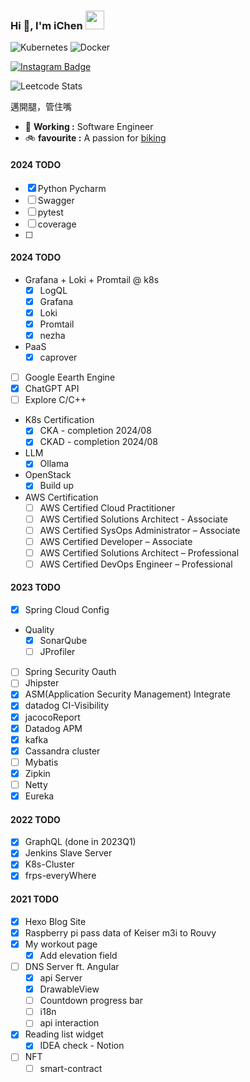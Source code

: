 <!--
[![trophy](https://github-profile-trophy.vercel.app/?username=vhcc&theme=onedark)](https://vhcc.github.io/)
!-->

<!--
[![GitHub Streak](https://streak-stats.demolab.com/?user=vhcc&theme=dark&currStreakNum=2FD3EB&date_format=[Y.]n.j)](https://vhcc.github.io/)
!-->

<!--
[![Ashutosh's github activity graph](https://github-readme-activity-graph.vercel.app/graph?username=vhcc&custom_title=This%20is%20a%20title&hide_border=true)](https://github.com/ashutosh00710/github-readme-activity-graph)
!-->

<!--
![Metrics](https://metrics.lecoq.io/vhcc?template=classic&base=header%2C%20activity%2C%20community%2C%20repositories%2C%20metadata&base.indepth=false&base.hireable=false&base.skip=false&config.timezone=Asia%2FTaipei)
!-->

### Hi 👋, I'm iChen <img src="https://emojipedia-us.s3.amazonaws.com/source/skype/289/flag-taiwan_1f1f9-1f1fc.png" width="30">

![Kubernetes](https://img.shields.io/badge/kubernetes-%23326ce5.svg?style=for-the-badge&logo=kubernetes&logoColor=white)
![Docker](https://img.shields.io/badge/Docker-2496ED?style=for-the-badge&logo=docker&logoColor=white)

[![Instagram Badge](https://img.shields.io/badge/dynamic/json?style=plastic&labelColor=c13584&label=r99521320&query=%24.data.totalSubs&url=https%3A%2F%2Fapi.spencerwoo.com%2Fsubstats%2F%3Fsource%3Dinstagram%26queryKey%3Dchawyehsu&logo=instagram&logoColor=white&color=282c34&longCache=true)](https://www.instagram.com/r99521320/)

![Leetcode Stats](https://leetcard.jacoblin.cool/r99521320?font=Dancing_Script&border=0&radius=20&theme=dark)

<!--
[![Anurag's GitHub stats](https://github-readme-stats.vercel.app/api?username=vhcc&show_icons=true&theme=dark)](https://vhcc.github.io/)
!-->
邁開腿，管住嘴

- 🔭 **Working :** Software Engineer
- 🚲 **favourite :** A passion for [biking](https://istrava.ichenprocin.dsmynas.com/)

#### 2024 TODO
- [x] Python Pycharm
- [ ] Swagger
- [ ] pytest
- [ ] coverage
- [ ] 
#### 2024 TODO
- Grafana + Loki + Promtail @ k8s
  - [x] LogQL
  - [x] Grafana
  - [x] Loki
  - [x] Promtail
  - [x] nezha
- PaaS
  - [x] caprover
- [ ] Google Eearth Engine
- [x] ChatGPT API
- [ ] Explore C/C++
- K8s Certification
  - [x] CKA - completion 2024/08
  - [x] CKAD - completion 2024/08
- LLM
  - [x] Ollama
- OpenStack
  - [x] Build up
- AWS Certification
  - [ ] AWS Certified Cloud Practitioner
  - [ ] AWS Certified Solutions Architect - Associate
  - [ ] AWS Certified SysOps Administrator – Associate
  - [ ] AWS Certified Developer – Associate
  - [ ] AWS Certified Solutions Architect – Professional
  - [ ] AWS Certified DevOps Engineer – Professional
#### 2023 TODO
- [x] Spring Cloud Config
- Quality
  - [x] SonarQube
  - [ ] JProfiler
- [ ] Spring Security Oauth
- [ ] Jhipster
- [x] ASM(Application Security Management) Integrate
- [x] datadog CI-Visibility
- [x] jacocoReport
- [x] Datadog APM
- [x] kafka 
- [x] Cassandra cluster
- [ ] Mybatis
- [x] Zipkin
- [ ] Netty 
- [x] Eureka

#### 2022 TODO
- [x] GraphQL (done in 2023Q1)
- [x] Jenkins Slave Server
- [x] K8s-Cluster
- [x] frps-everyWhere   

#### 2021 TODO
- [x] Hexo Blog Site
- [x] Raspberry pi pass data of Keiser m3i to Rouvy
- [x] My workout page
  - [x] Add elevation field 
- [ ] DNS Server ft. Angular
  - [x] api Server
  - [x] DrawableView
  - [ ] Countdown progress bar
  - [ ] i18n 
  - [ ] api interaction
- [x] Reading list widget
  - [x] IDEA check - Notion
- [ ] NFT
  - [ ] smart-contract

<!--
**VHCC/VHCC** is a ✨ _special_ ✨ repository because its `README.md` (this file) appears on your GitHub profile.

Here are some ideas to get you started:

- 🔭 I’m currently working on ...
- 🌱 I’m currently learning ...
- 👯 I’m looking to collaborate on ...
- 🤔 I’m looking for help with ...
- 💬 Ask me about ...
- 📫 How to reach me: ...
- 😄 Pronouns: ...
- ⚡ Fun fact: ...
-->


